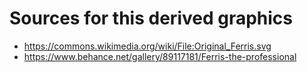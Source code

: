 # Sources for this derived graphics

- https://commons.wikimedia.org/wiki/File:Original_Ferris.svg
- https://www.behance.net/gallery/89117181/Ferris-the-professional
